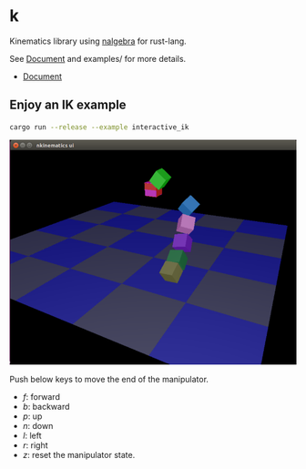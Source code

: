 # k

Kinematics library using [nalgebra](http://nalgebra.org) for rust-lang.

See [Document](http://docs.rs/k) and examples/ for more details.

* [Document](http://docs.rs/k)

## Enjoy an IK example

```bash
cargo run --release --example interactive_ik
```

![ik_sample](screenshot.png)


Push below keys to move the end of the manipulator.

- *f*: forward
- *b*: backward
- *p*: up
- *n*: down
- *l*: left
- *r*: right
- *z*: reset the manipulator state.
